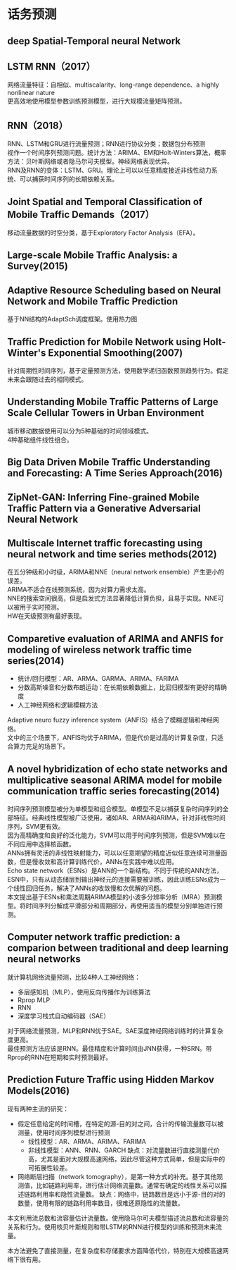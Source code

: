 # 话务预测

## deep Spatial-Temporal neural Network

## LSTM RNN（2017）

网络流量特征：自相似、multiscalarity、long-range dependence、a highly nonlinear nature  
更高效地使用模型参数训练预测模型，进行大规模流量矩阵预测。 

## RNN（2018）

RNN、LSTM和GRU进行流量预测；RNN进行协议分类；数据包分布预测  
视作一个时间序列预测问题。统计方法：ARIMA、EM和Holt-Winters算法，概率方法：贝叶斯网络或者隐马尔可夫模型。神经网络表现优异。  
RNN及RNN的变体：LSTM、GRU。理论上可以以任意精度接近非线性动力系统、可以捕获时间序列的长期依赖关系。

## Joint Spatial and Temporal Classification of Mobile Traffic Demands（2017）

移动流量数据的时空分类，基于Exploratory Factor Analysis（EFA）。

## Large-scale Mobile Traffic Analysis: a Survey(2015)

## Adaptive Resource Scheduling based on Neural Network and Mobile Traffic Prediction

基于NN结构的AdaptSch调度框架。使用热力图

## Traffic Prediction for Mobile Network using Holt-Winter's Exponential Smoothing(2007)

针对周期性时间序列，基于定量预测方法，使用数学递归函数预测趋势行为。假定未来会跟随过去的相同模式。

## Understanding Mobile Traffic Patterns of Large Scale Cellular Towers in Urban Environment

城市移动数据使用可以分为5种基础的时间领域模式。  
4种基础组件线性组合。  

## Big Data Driven Mobile Traffic Understanding and Forecasting: A Time Series Approach(2016)

## ZipNet-GAN: Inferring Fine-grained Mobile Traffic Pattern via a Generative Adversarial Neural Network

## Multiscale Internet traffic forecasting using neural network and time series methods(2012)

在五分钟级和小时级，ARIMA和NNE（neural network ensemble）产生更小的误差。  
ARIMA不适合在线预测系统，因为对算力需求太高。  
NNE的搜索空间很高，但是启发式方法显著降低计算负担，且易于实现。NNE可以被用于实时预测。  
HW在天级预测有最好表现。

## Comparetive evaluation of ARIMA and ANFIS for modeling of wireless network traffic time series(2014)

* 统计/回归模型：AR、ARMA、GARMA、ARIMA、FARIMA
* 分数高斯噪音和分数布朗运动：在长期依赖数据上，比回归模型有更好的精确度
* 人工神经网络和逻辑模糊方法

Adaptive neuro fuzzy inference system（ANFIS）结合了模糊逻辑和神经网络。  
文中的三个场景下，ANFIS均优于ARIMA，但是代价是过高的计算复杂度，只适合算力充足的场景下。

## A novel hybridization of echo state networks and multiplicative seasonal ARIMA model for mobile communication traffic series forecasting(2014)

时间序列预测模型被分为单模型和组合模型。单模型不足以捕获复杂时间序列的全部特征。经典线性模型被广泛使用，诸如AR、ARMA和ARIMA，针对非线性时间序列，SVM更有效。  
因为高精确度和良好的泛化能力，SVM可以用于时间序列预测，但是SVM难以在不同应用中选择核函数。  
ANNs拥有灵活的非线性映射能力，可以以任意期望的精度近似任意连续可测量函数，但是慢收敛和高计算训练代价，ANNs在实践中难以应用。  
Echo state network（ESNs）是ANN的一个新结构。不同于传统的ANN方法，ESN中，只有从动态储层到输出神经元的连接需要被训练，因此训练ESNs成为一个线性回归任务，解决了ANNs的收敛慢和次优解的问题。  
本文提出基于ESNs和乘法周期ARIMA模型的小波多分辨率分析（MRA）预测模型。将时间序列分解成平滑部分和周期部分，再使用适当的模型分别单独进行预测。

## Computer network traffic prediction: a comparion between traditional and deep learning neural networks

就计算机网络流量预测，比较4种人工神经网络：

* 多层感知机（MLP），使用反向传播作为训练算法
* Rprop MLP
* RNN
* 深度学习栈式自动编码器（SAE）

对于网络流量预测，MLP和RNN优于SAE。SAE深度神经网络训练时的计算复杂度更高。  
最佳预测方法应该是RNN。最佳精度和计算时间由JNN获得，一种SRN。带Rprop的RNN在短期和实时预测最好。  

## Prediction Future Traffic using Hidden Markov Models(2016)

现有两种主流的研究：

* 假定任意给定的时间槽，在特定的源-目的对之间，合计的传输流量数可以被测量，使用时间序列模型进行预测
  * 线性模型：AR、ARMA、ARIMA、FARIMA
  * 非线性模型：ANN、RNN、GARCH
  缺点：对流量数进行直接测量代价高，尤其是面对大规模高速网络，因此尽管这种方式简单，但是实际中的可拓展性较差。
* 网络断层扫描（network tomography），是第一种方式的补充。基于其他观测值，比如链路利用率，进行估计网络流量数。通常有确定的线性关系可以描述链路利用率和隐性流量数。
  缺点：网络中，链路数目是远小于源-目的对的数量，使用有限的链路利用率数目，很难还原隐性的流量数。

本文利用流总数和流容量估计流量数。使用隐马尔可夫模型描述流总数和流容量的关系和行为。使用核贝叶斯规则和带LSTM的RNN进行模型的训练和预测未来流量。

本方法避免了直接测量，在复杂度和存储要求方面降低代价，特别在大规模高速网络下很有用。  


